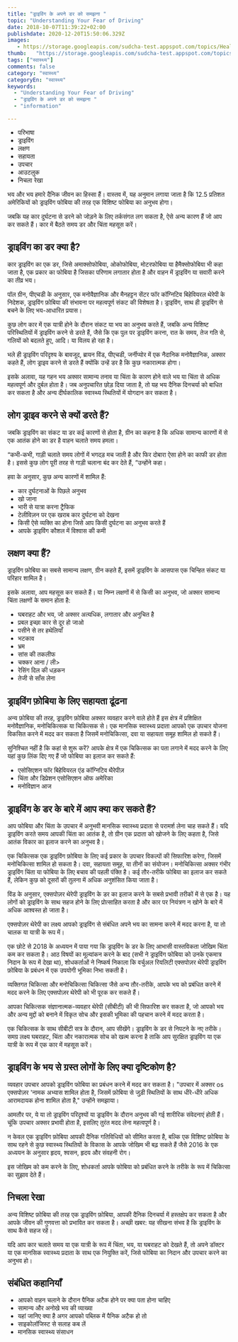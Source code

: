```yaml
---
title: "ड्राइविंग के अपने डर को समझना "
topic: "Understanding Your Fear of Driving"
date: 2018-10-07T11:39:22+02:00
publishdate: 2020-12-20T15:50:06.329Z
images: 
   - https://storage.googleapis.com/sudcha-test.appspot.com/topics/Health/default-selection/9.jpg
thumb:   "https://storage.googleapis.com/sudcha-test.appspot.com/topics/Health/default-selection/thumb/9.jpg"
tags: ["स्वास्थ्य"]
comments: false
category: "स्वास्थ्य"
categoryEn: "स्वास्थ्य"
keywords: 
  - "Understanding Your Fear of Driving"
  - "ड्राइविंग के अपने डर को समझना "
  - "information"

---
```

<Ul> <li> परिभाषा </li> <li> ड्राइविंग </li> <li> लक्षण </li> <li> सहायता </li> <li> उपचार </li> <li> आउटलुक </li > <li> निचला रेखा </li> </ul> <p> भय और भय हमारे दैनिक जीवन का हिस्सा हैं। वास्तव में, यह अनुमान लगाया जाता है कि 12.5 प्रतिशत अमेरिकियों को ड्राइविंग फोबिया की तरह एक विशिष्ट फोबिया का अनुभव होगा। </p> <p> जबकि यह कार दुर्घटना से डरने को जोड़ने के लिए तर्कसंगत लग सकता है, ऐसे अन्य कारण हैं जो आप कर सकते हैं। कार में बैठते समय डर और चिंता महसूस करें। </p> <h2> ड्राइविंग का डर क्या है? </h2> <p> कार ड्राइविंग का एक डर, जिसे अमाक्सोफोबिया, ओकोफोबिया, मोटरफोबिया या हैमैक्सोफोबिया भी कहा जाता है, एक प्रकार का फोबिया है जिसका परिणाम लगातार होता है और वाहन में ड्राइविंग या सवारी करने का तीव्र भय। </p> <p> पॉल ग्रीन, पीएचडी के अनुसार, एक मनोवैज्ञानिक और मैनहट्टन सेंटर फॉर कॉग्निटिव बिहेवियरल थेरेपी के निदेशक, ड्राइविंग फ़ोबिया की संभावना पर महत्वपूर्ण संकट की विशेषता है। ड्राइविंग, साथ ही ड्राइविंग से बचने के लिए भय-आधारित प्रयास। </p> <p> कुछ लोग कार में एक यात्री होने के दौरान संकट या भय का अनुभव करते हैं, जबकि अन्य विशिष्ट परिस्थितियों में ड्राइविंग करने से डरते हैं, जैसे कि एक पुल पर ड्राइविंग करना, रात के समय, तेज गति से, गलियों को बदलते हुए, आदि। या विलय हो रहा है। </p> <p> भले ही ड्राइविंग परिदृश्य के बावजूद, ब्रायन विंड, पीएचडी, जर्नीप्योर में एक नैदानिक ​​मनोवैज्ञानिक, अक्सर कहते हैं, लोग ड्राइव करने से डरते हैं क्योंकि उन्हें डर है कि कुछ नकारात्मक होगा। </p> <p> इसके अलावा, यह गहन भय अक्सर सामान्य तनाव या चिंता के कारण होने वाले भय या चिंता से अधिक महत्वपूर्ण और दुर्बल होता है। जब अनुपचारित छोड़ दिया जाता है, तो यह भय दैनिक दिनचर्या को बाधित कर सकता है और अन्य दीर्घकालिक स्वास्थ्य स्थितियों में योगदान कर सकता है। </p> <h2> लोग ड्राइव करने से क्यों डरते हैं? </h2> <p> जबकि ड्राइविंग का संकट या डर कई कारणों से होता है, ग्रीन का कहना है कि अधिक सामान्य कारणों में से एक आतंक होने का डर है वाहन चलाते समय हमला। </p> <p> “कभी-कभी, गाड़ी चलाते समय लोगों में भगदड़ मच जाती है और फिर दोबारा ऐसा होने का काफी डर होता है। इससे कुछ लोग पूरी तरह से गाड़ी चलाना बंद कर देते हैं, ”उन्होंने कहा। </p> <p> हवा के अनुसार, कुछ अन्य कारणों में शामिल हैं: </p> <ul> <li> कार दुर्घटनाओं के पिछले अनुभव </li> <li> खो जाना </li> <li> भारी से यात्रा करना ट्रैफिक </li> <li> टेलीविज़न पर एक खराब कार दुर्घटना को देखना </li> <li> किसी ऐसे व्यक्ति का होना जिसे आप किसी दुर्घटना का अनुभव करते हैं </li> <li> आपके ड्राइविंग कौशल में विश्वास की कमी </li> </ul> <h2> लक्षण क्या हैं? </h2> <p> ड्राइविंग फ़ोबिया का सबसे सामान्य लक्षण, ग्रीन कहते हैं, इसमें ड्राइविंग के आसपास एक चिन्हित संकट या परिहार शामिल है। </p> <p> इसके अलावा, आप महसूस कर सकते हैं। या निम्न लक्षणों में से किसी का अनुभव, जो अक्सर सामान्य चिंता लक्षणों के समान होता है: </p> <ul> <li> घबराहट और भय, जो अक्सर अत्यधिक, लगातार और अनुचित है </li> <li> प्रबल इच्छा कार से दूर हो जाओ </li> <li> पसीने से तर हथेलियाँ </li> <li> भटकाव </li> <li> भ्रम </li> <li> सांस की तकलीफ </li> <li> चक्कर आना / ली> <li> रेसिंग दिल की धड़कन </li> <li> तेजी से साँस लेना </li> </ul> <h2> ड्राइविंग फ़ोबिया के लिए सहायता ढूंढना </h2> <p> अन्य फ़ोबिया की तरह, ड्राइविंग फ़ोबिया अक्सर व्यवहार करने वाले होते हैं इस क्षेत्र में प्रशिक्षित मनोवैज्ञानिक, मनोचिकित्सक या चिकित्सक से। एक मानसिक स्वास्थ्य प्रदाता आपको एक उपचार योजना विकसित करने में मदद कर सकता है जिसमें मनोचिकित्सा, दवा या सहायता समूह शामिल हो सकते हैं। </p> <p> सुनिश्चित नहीं है कि कहां से शुरू करें? आपके क्षेत्र में एक चिकित्सक का पता लगाने में मदद करने के लिए यहां कुछ लिंक दिए गए हैं जो फोबिया का इलाज कर सकते हैं: </p> <ul> <li> एसोसिएशन फॉर बिहेवियरल एंड कॉग्निटिव थैरेपीज़ </li> <li> चिंता और डिप्रेशन एसोसिएशन ऑफ अमेरिका <// li> <li> मनोविज्ञान आज </li> </ul> <h2> ड्राइविंग के डर के बारे में आप क्या कर सकते हैं? </h2> <p> आप फोबिया और चिंता के उपचार में अनुभवी मानसिक स्वास्थ्य प्रदाता से परामर्श लेना चाह सकते हैं। यदि ड्राइविंग करते समय आपकी चिंता का आतंक है, तो ग्रीन एक प्रदाता को खोजने के लिए कहता है, जिसे आतंक विकार का इलाज करने का अनुभव है। </p> <p> एक चिकित्सक एक ड्राइविंग फ़ोबिया के लिए कई प्रकार के उपचार विकल्पों की सिफारिश करेगा, जिसमें मनोचिकित्सा शामिल हो सकता है। दवा, सहायता समूह, या तीनों का संयोजन। मनोचिकित्सा अक्सर गंभीर ड्राइविंग चिंता या फोबिया के लिए बचाव की पहली पंक्ति है। कई तौर-तरीके फोबिया का इलाज कर सकते हैं, लेकिन कुछ को दूसरों की तुलना में अधिक अनुशंसित किया जाता है। </p> <p> विंड के अनुसार, एक्सपोज़र थेरेपी ड्राइविंग के डर का इलाज करने के सबसे प्रभावी तरीकों में से एक है। यह लोगों को ड्राइविंग के साथ सहज होने के लिए प्रोत्साहित करता है और कार पर नियंत्रण न खोने के बारे में अधिक आश्वस्त हो जाता है। </p> <p> एक्सपोज़र थेरेपी का लक्ष्य आपको ड्राइविंग से संबंधित अपने भय का सामना करने में मदद करना है, या तो चालक या यात्री के रूप में। </p> <p> एक छोटे से 2018 के अध्ययन में पाया गया कि ड्राइविंग के डर के लिए आभासी वास्तविकता जोखिम चिंता कम कर सकता है। आठ विषयों का मूल्यांकन करने के बाद (सभी ने ड्राइविंग फोबिया को उनके एकमात्र निदान के रूप में देखा था), शोधकर्ताओं ने निष्कर्ष निकाला कि वर्चुअल रियलिटी एक्सपोज़र थेरेपी ड्राइविंग फ़ोबिया के प्रबंधन में एक उपयोगी भूमिका निभा सकती है। </p> <p> व्यक्तिगत चिकित्सा और मनोचिकित्सा चिकित्सा जैसे अन्य तौर-तरीके, आपके भय को प्रबंधित करने में मदद करने के लिए एक्सपोज़र थेरेपी को भी पूरक कर सकते हैं। </p> <p> आपका चिकित्सक संज्ञानात्मक-व्यवहार थेरेपी (सीबीटी) की भी सिफारिश कर सकता है, जो आपको भय और अन्य मुद्दों को बनाने में विकृत सोच और इसकी भूमिका की पहचान करने में मदद करता है। </p> <p> एक चिकित्सक के साथ सीबीटी सत्र के दौरान, आप सीखेंगे। ड्राइविंग के डर से निपटने के नए तरीके। समग्र लक्ष्य घबराहट, चिंता और नकारात्मक सोच को खत्म करना है ताकि आप सुरक्षित ड्राइविंग या एक यात्री के रूप में एक कार में महसूस करें। </p> <h2> ड्राइविंग के भय से ग्रस्त लोगों के लिए क्या दृष्टिकोण है? </H2> <p> व्यवहार उपचार आपको ड्राइविंग फोबिया का प्रबंधन करने में मदद कर सकता है। "उपचार में अक्सर os एक्सपोज़र 'नामक अभ्यास शामिल होता है, जिसमें फ़ोबिया से जुड़ी स्थितियों के साथ धीरे-धीरे अधिक आरामदायक होना शामिल होता है," उन्होंने समझाया। </p> <p> आमतौर पर, ये या तो ड्राइविंग परिदृश्यों या ड्राइविंग के दौरान अनुभव की गई शारीरिक संवेदनाएं होती हैं। चूंकि उपचार अक्सर प्रभावी होता है, इसलिए तुरंत मदद लेना महत्वपूर्ण है। </p> <p> न केवल एक ड्राइविंग फ़ोबिया आपकी दैनिक गतिविधियों को सीमित करता है, बल्कि एक विशिष्ट फ़ोबिया के साथ रहने से कुछ स्वास्थ्य स्थितियों के विकास के आपके जोखिम भी बढ़ सकते हैं जैसे 2016 के एक अध्ययन के अनुसार हृदय, श्वसन, हृदय और संवहनी रोग। </p> <p> इस जोखिम को कम करने के लिए, शोधकर्ता आपके फोबिया को प्रबंधित करने के तरीके के रूप में चिकित्सा का सुझाव देते हैं। </p> <h2> निचला रेखा </h2> <p> अन्य विशिष्ट फ़ोबिया की तरह एक ड्राइविंग फ़ोबिया, आपकी दैनिक दिनचर्या में हस्तक्षेप कर सकता है और आपके जीवन की गुणवत्ता को प्रभावित कर सकता है। अच्छी खबर: यह सीखना संभव है कि ड्राइविंग के साथ कैसे सहज रहें। </p> <p> यदि आप कार चलाते समय या एक यात्री के रूप में चिंता, भय, या घबराहट को देखते हैं, तो अपने डॉक्टर या एक मानसिक स्वास्थ्य प्रदाता के साथ एक नियुक्ति करें, जिसे फोबिया का निदान और उपचार करने का अनुभव हो। </p> <h2> संबंधित कहानियाँ </h2> <ul> <li> आपको वाहन चलाने के दौरान पैनिक अटैक होने पर क्या पता होना चाहिए </li> <li> सामान्य और अनोखे भय की व्याख्या </li> <li> यहां जानिए क्या है अगर आपको पब्लिक में पैनिक अटैक हो तो </li> <li> साइकोलॉजिस्ट से सलाह कब लें </li> <li> मानसिक स्वास्थ्य संसाधन </li> </ul> 